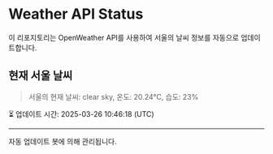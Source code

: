 
# Weather API Status

이 리포지토리는 OpenWeather API를 사용하여 서울의 날씨 정보를 자동으로 업데이트합니다.

## 현재 서울 날씨
> 서울의 현재 날씨: clear sky, 온도: 20.24°C, 습도: 23%

⏳ 업데이트 시간: 2025-03-26 10:46:18 (UTC)

---
자동 업데이트 봇에 의해 관리됩니다.
